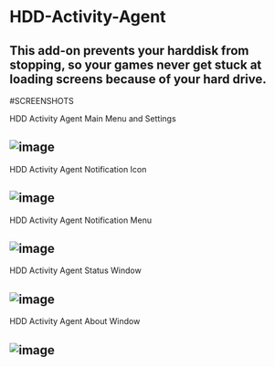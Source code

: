 # HDD-Activity-Agent

This add-on prevents your harddisk from stopping, so your games never get stuck at loading screens because of your hard drive.
---
#SCREENSHOTS

HDD Activity Agent Main Menu and Settings

![image](https://4.bp.blogspot.com/-K7P89voWmIc/WwmyU3f5m7I/AAAAAAAAAqA/P-Es5amAnNMbMTV7FvMgrjuBc7_h5ohQwCLcBGAs/s1600/hag_mainmenu_final.gif)
---

HDD Activity Agent Notification Icon

![image](https://3.bp.blogspot.com/-HxcBv8AWU5Y/WwmyUx4iL0I/AAAAAAAAAp8/N3RzwXsA65sBBUKW05SmIUsspXyyj8d0gCLcBGAs/s1600/hag_notification_final.gif)
---

HDD Activity Agent Notification Menu

![image](https://4.bp.blogspot.com/-_f5tFIVFN7U/WwmyVKyEvCI/AAAAAAAAAqE/NyC5jA3QJ_8640ni620rLIZEnYcwo2vugCLcBGAs/s1600/hag_notificationmenu_final.gif)
---

HDD Activity Agent Status Window

![image](https://3.bp.blogspot.com/-dFkZRNRavSM/WwmyVeDJi5I/AAAAAAAAAqI/PFsWQxnHH3cGebZheMWJuOC32qW5PwZ0ACLcBGAs/s1600/hag_status_final.gif)
---

HDD Activity Agent About Window

![image](https://2.bp.blogspot.com/-ZLW4dk-mJPE/WwmyUvffrJI/AAAAAAAAAp4/KJU2s-6ONm4QUtYZgPJmYkWLi8CKi4wjACLcBGAs/s1600/hag_about_final.gif)
---
